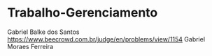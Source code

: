 # Trabalho-Gerenciamento
Gabriel Balke dos Santos
https://www.beecrowd.com.br/judge/en/problems/view/1154
Gabriel Moraes Ferreira
